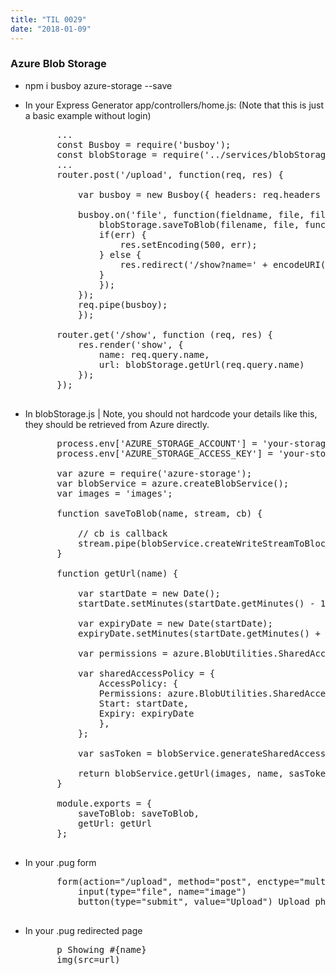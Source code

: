 ```yaml
---
title: "TIL 0029"
date: "2018-01-09"
---
```


### Azure Blob Storage

* npm i busboy azure-storage --save
* In your Express Generator app/controllers/home.js: (Note that this is just a basic example without login)
    <pre>
        ...
        const Busboy = require('busboy');
        const blobStorage = require('../services/blobStorage');
        ...
        router.post('/upload', function(req, res) {
    
            var busboy = new Busboy({ headers: req.headers });

            busboy.on('file', function(fieldname, file, filename, encoding, mimetype) {
                blobStorage.saveToBlob(filename, file, function(err, result){
                if(err) {
                    res.setEncoding(500, err);
                } else {
                    res.redirect('/show?name=' + encodeURI(filename));
                }
                });
            });
            req.pipe(busboy);
            });

        router.get('/show', function (req, res) {
            res.render('show', {
                name: req.query.name,
                url: blobStorage.getUrl(req.query.name)
            });
        });
    </pre>
* In blobStorage.js | Note, you should not hardcode your details like this, they should be retrieved from Azure directly.
    <pre>
        process.env['AZURE_STORAGE_ACCOUNT'] = 'your-storage-name';
        process.env['AZURE_STORAGE_ACCESS_KEY'] = 'your-storage-access-key';

        var azure = require('azure-storage');
        var blobService = azure.createBlobService();
        var images = 'images';

        function saveToBlob(name, stream, cb) {

            // cb is callback
            stream.pipe(blobService.createWriteStreamToBlockBlob(images, name, cb));
        }

        function getUrl(name) {

            var startDate = new Date();
            startDate.setMinutes(startDate.getMinutes() - 15);

            var expiryDate = new Date(startDate);
            expiryDate.setMinutes(startDate.getMinutes() + 30);

            var permissions = azure.BlobUtilities.SharedAccessPermissions.READ;

            var sharedAccessPolicy = {
                AccessPolicy: {
                Permissions: azure.BlobUtilities.SharedAccessPermissions.READ,
                Start: startDate,
                Expiry: expiryDate
                },
            };

            var sasToken = blobService.generateSharedAccessSignature(images, name, sharedAccessPolicy);

            return blobService.getUrl(images, name, sasToken);
        }

        module.exports = {
            saveToBlob: saveToBlob,
            getUrl: getUrl
        };
    </pre>
* In your .pug form
    <pre>
        form(action="/upload", method="post", enctype="multipart/form-data")
            input(type="file", name="image")
            button(type="submit", value="Upload") Upload photo
    </pre>

* In your .pug redirected page
    <pre>
        p Showing #{name}
        img(src=url)
    </pre>